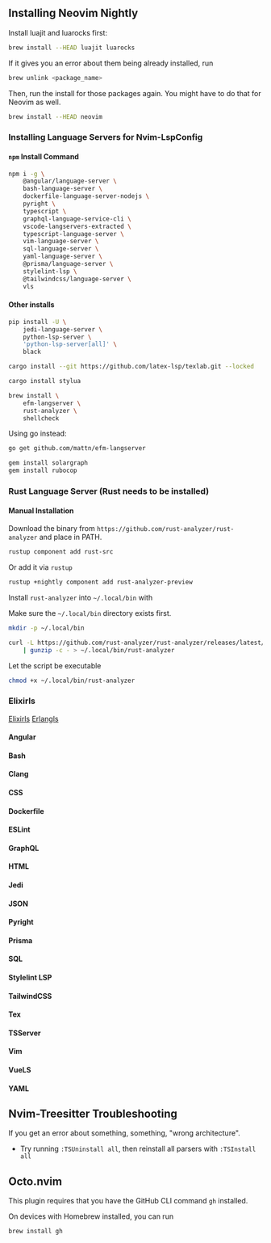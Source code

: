 ## Installing Neovim Nightly

Install luajit and luarocks first:

```sh
brew install --HEAD luajit luarocks
```

If it gives you an error about them being already installed, run

```sh
brew unlink <package_name>
```

Then, run the install for those packages again. You might have to do that for
Neovim as well.

```sh
brew install --HEAD neovim
```

### Installing Language Servers for Nvim-LspConfig

#### `npm` Install Command

```sh
npm i -g \
    @angular/language-server \
    bash-language-server \
    dockerfile-language-server-nodejs \
    pyright \
    typescript \
    graphql-language-service-cli \
    vscode-langservers-extracted \
    typescript-language-server \
    vim-language-server \
    sql-language-server \
    yaml-language-server \
    @prisma/language-server \
    stylelint-lsp \
    @tailwindcss/language-server \
    vls
```

#### Other installs

```sh
pip install -U \
    jedi-language-server \
    python-lsp-server \
    'python-lsp-server[all]' \
    black
```

```sh
cargo install --git https://github.com/latex-lsp/texlab.git --locked
```

```sh
cargo install stylua
```

```sh
brew install \
    efm-langserver \
    rust-analyzer \
    shellcheck
```

Using go instead:

```sh
go get github.com/mattn/efm-langserver
```

```sh
gem install solargraph
gem install rubocop
```


### Rust Language Server (Rust needs to be installed)

#### Manual Installation
Download the binary from `https://github.com/rust-analyzer/rust-analyzer` and
place in PATH.
```sh
rustup component add rust-src
```

Or add it via `rustup`
```sh
rustup +nightly component add rust-analyzer-preview
```

Install `rust-analyzer` into `~/.local/bin` with

Make sure the `~/.local/bin` directory exists first.

```sh
mkdir -p ~/.local/bin
```

```sh
curl -L https://github.com/rust-analyzer/rust-analyzer/releases/latest/download/rust-analyzer-<version>.gz \
    | gunzip -c - > ~/.local/bin/rust-analyzer
```

Let the script be executable

```sh
chmod +x ~/.local/bin/rust-analyzer
```

### Elixirls

[Elixirls](https://github.com/neovim/nvim-lspconfig/blob/master/doc/server_configurations.md#elixirls)
[Erlangls](https://github.com/neovim/nvim-lspconfig/blob/master/doc/server_configurations.md#erlangls)

#### Angular
#### Bash
#### Clang
#### CSS
#### Dockerfile
#### ESLint
#### GraphQL
#### HTML
#### Jedi
#### JSON
#### Pyright
#### Prisma
#### SQL
#### Stylelint LSP
#### TailwindCSS
#### Tex
#### TSServer
#### Vim
#### VueLS
#### YAML

## Nvim-Treesitter Troubleshooting

If you get an error about something, something, "wrong architecture".

* Try running `:TSUninstall all`, then reinstall all parsers with `:TSInstall
    all`
## Octo.nvim

This plugin requires that you have the GitHub CLI command `gh` installed.

On devices with Homebrew installed, you can run

```sh
brew install gh
```
